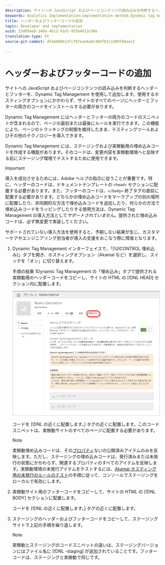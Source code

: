 ```yaml
---
description: サイトへの JavaScript およびページコンテンツの読み込みを判断するヘッダーとフッターを、Dynamic Tag Management を使用して追加します。使用するホスティングオプションにかかわらず、サイトのすべてのページにヘッダーとフッターの両方のコードをインストールする必要があります。
keywords: Analytics Implementation;implementation method;dynamic tag management;dtm;code;page code;header code;footer code;embed code;embed tab;embed
title: ヘッダーおよびフッターコードの追加
topic: Developer and implementation
uuid: 23d89ae0-340a-4b12-91d1-953b4613c98e
translation-type: ht
source-git-commit: dfe8409b13fcf67eae6a0c404f83c1209f89ae12

---
```



# ヘッダーおよびフッターコードの追加

サイトへの JavaScript およびページコンテンツの読み込みを判断するヘッダーとフッターを、Dynamic Tag Management を使用して追加します。使用するホスティングオプションにかかわらず、サイトのすべてのページにヘッダーとフッターの両方のコードをインストールする必要があります。

Dynamic Tag Management にはヘッダーとフッターの両方のコードのスニペットが含まれるので、ページの最初または最後にルールを実行できます。この機能により、ページのトラッキングの制御を維持したまま、テスティングツールおよびその他のテクノロジーを導入できます。

Dynamic Tag Management には、ステージングおよび実稼動用の埋め込みコードを作成する機能があります。そのコードは、変更内容を実稼動環境へと反映する前にステージング環境でテストするために使用できます。

>[!IMPORTANT]
>
>導入を成功させるためには、Adobe ヘルプの指示に従うことが重要です。特に、ヘッダーのコードは、ドキュメントテンプレートの `<head>` セクションに配置する必要があります。また、フッターのコードは、`</body>` 終了タグの直前に配置する必要があります。どちらかの埋め込みコードをマークアップの別の場所に配置したり、非同期的な方法で埋め込みコードを追加したり、何らかの方法で埋め込みコードをラッピングしたりする使用方法は、Dynamic Tag Management の導入方法として&#x200B;*サポートされていません*。提供された埋め込みコードは、必ず無変更で実装してください。
>
>サポートされていない導入方法を使用すると、予期しない結果が生じ、カスタマーケアやエンジニアリング担当者が導入の支援をおこなう際に障害となります。

1. Dynamic Tag Management インターフェイスで、「[!UICONTROL 埋め込み]」タブを開き、ホスティングオプション（Akamai など）を選択し、スイッチを「オン」に切り替えます。

   手順の結果 1Dynamic Tag Management の「埋め込み」タブで提供される実稼動用のヘッダーコードをコピーし、サイトの HTML の [!DNL HEAD] セクション内に配置します。

   ![](assets/dtm-embed.png)

   コードを [!DNL  の近くに配置します。<head><meta http-equiv="Content-Type" content="text/html; charset=UTF-8">] タグの近くに配置します。このコードスニペットは、実稼動サイトのすべてのページに配置する必要があります。

   >[!NOTE]
   >
   >実稼動埋め込みコードは、その[プロパティ](/help/implement/other/dtm/t-create-web-property.md)ないの公開済みアイテムのみを反映します。ただし、ステージングの埋め込みコードは、発行済みまたは未発行の状態にかかわらず、関連するプロパティのすべてのアイテムを反映します。実稼動環境の未発行アイテムをテストするには、[Akamai ホスティング用の未発行のルールのテスト](/help/implement/other/dtm/c-rules/t-test-rules-akamai.md)の手順に従って、コンソールでステージングをローカルで有効にします。

1. 実稼動サイト用のフッターコードをコピーして、サイトの HTML の [!DNL BODY] セクションに配置します。

   コードを [!DNL  の近くに配置します。</body>] タグの近くに配置します。
1. ステージングのヘッダーおよびフッターコードをコピーして、ステージングサイトで上記の手順を繰り返します。

   >[!NOTE]
   >
   >実稼動とステージングのコードスニペットの違いは、ステージングバージョンにはファイル名に [!DNL -staging] が追加されていることです。フッターコードは、ステージングと実稼動で同じです。

